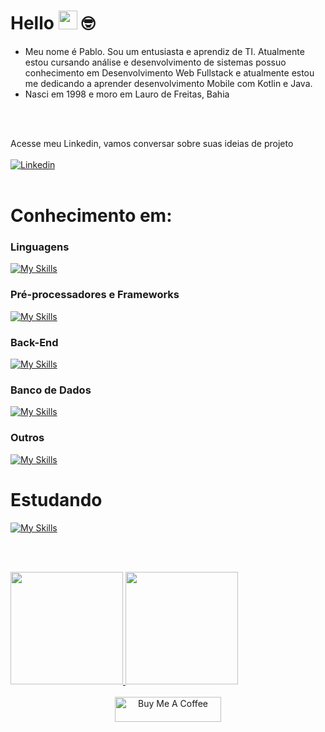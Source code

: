 # Hello <img src="https://media.giphy.com/media/hvRJCLFzcasrR4ia7z/giphy.gif" width="30"> 🤓
<ul>
  <li>Meu nome é Pablo. Sou um entusiasta e aprendiz de TI. Atualmente estou cursando análise e desenvolvimento de sistemas possuo conhecimento em Desenvolvimento Web Fullstack e atualmente estou me dedicando a aprender desenvolvimento Mobile com Kotlin e Java.</li>
  <li>Nasci em 1998 e moro em Lauro de Freitas, Bahia</li>
 
</ul>
<br><br>

Acesse meu Linkedin, vamos conversar sobre suas ideias de projeto <br><br>
<a href="https://www.linkedin.com/in/pablosantos-cg/" target="_blank">
  <img align="center" src="https://img.shields.io/badge/LinkedIn-0077B5?style=for-the-badge&logo=linkedin&logoColor=white" alt="Linkedin"/>
</a>
<br><br>

# Conhecimento em:

### Linguagens
[![My Skills](https://skillicons.dev/icons?i=html,css,js,ts&theme=dark)](https://skillicons.dev)<br>

### Pré-processadores e Frameworks
[![My Skills](https://skillicons.dev/icons?i=sass,bootstrap,tailwind,react,next&theme=dark)](https://skillicons.dev)<br>

### Back-End
[![My Skills](https://skillicons.dev/icons?i=nodejs,express,sequelize&theme=dark)](https://skillicons.dev)<br>

### Banco de Dados
[![My Skills](https://skillicons.dev/icons?i=postgresql,mongodb&theme=dark)](https://skillicons.dev)<br>

### Outros
[![My Skills](https://skillicons.dev/icons?i=git,jest,figma,docker&theme=dark)](https://skillicons.dev)<br>


# Estudando
[![My Skills](https://skillicons.dev/icons?i=java,kotlin&theme=dark)](https://skillicons.dev)<br>

<br><br>

<div align ="center" style="display: flex;">
  <a href="https://github.com/PabloSantos-CG?tab=repositories">
  <img height="180em" src="https://github-readme-stats.vercel.app/api?username=PabloSantos-CG&show_icons=true&theme=algolia&include_all_commits=true&count_private=true"/>
  <img height="180em" src="https://github-readme-stats.vercel.app/api/top-langs/?username=PabloSantos-CG&layout=compact&langs_count=7&theme=algolia"/>
</div>

<div align="center"><br>
  <img src="https://cdn.buymeacoffee.com/buttons/default-red.png" alt="Buy Me A Coffee" height="40" width="170">
</div>
